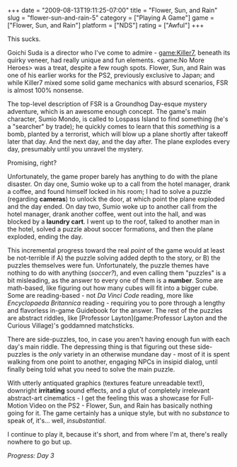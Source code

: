 +++
date = "2009-08-13T19:11:25-07:00"
title = "Flower, Sun, and Rain"
slug = "flower-sun-and-rain-5"
category = ["Playing A Game"]
game = ["Flower, Sun, and Rain"]
platform = ["NDS"]
rating = ["Awful"]
+++

This sucks.

Goichi Suda is a director who I've come to admire - <game:Killer7>, beneath its quirky veneer, had really unique and fun elements.  <game:No More Heroes> was a treat, despite a few rough spots.  Flower, Sun, and Rain was one of his earlier works for the PS2, previously exclusive to Japan; and while Killer7 mixed some solid game mechanics with absurd scenarios, FSR is almost 100\% nonsense.

The top-level description of FSR is a Groundhog Day-esque mystery adventure, which is an awesome enough concept.  The game's main character, Sumio Mondo, is called to Lospass Island to find something (he's a "searcher" by trade); he quickly comes to learn that this <i>something</i> is a bomb, planted by a terrorist, which will blow up a plane shortly after takeoff later that day.  And the next day, and the day after.  The plane explodes every day, presumably until you unravel the mystery.

Promising, right?

Unfortunately, the game proper barely has anything to do with the plane disaster.  On day one, Sumio woke up to a call from the hotel manager, drank a coffee, and found himself locked in his room; I had to solve a puzzle (regarding <b>cameras</b>) to unlock the door, at which point the plane exploded and the day ended.  On day two, Sumio woke up to another call from the hotel manager, drank another coffee, went out into the hall, and was blocked by a <b>laundry cart</b>.  I went up to the roof, talked to another man in the hotel, solved a puzzle about soccer formations, and then the plane exploded, ending the day.

This incremental progress toward the real <i>point</i> of the game would at least be not-terrible if A) the puzzle solving added depth to the story, or B) the puzzles themselves were fun.  Unfortunately, the puzzle themes have nothing to do with anything (<i>soccer?</i>), and even calling them "puzzles" is a bit misleading, as the answer to every one of them is a <b>number</b>.  Some are math-based, like figuring out how many cubes will fit into a bigger cube.  Some are reading-based - not <i>Da Vinci Code</i> reading, more like <i>Encyclopaeda Britannica</i> reading - requiring you to pore through a lengthy and flavorless in-game Guidebook for the answer.  The rest of the puzzles are abstract riddles, like [Professor Layton](game:Professor Layton and the Curious Village)'s goddamned matchsticks.

There are side-puzzles, too, in case you aren't having enough fun with each day's main riddle.  The depressing thing is that figuring out these side-puzzles is the <i>only</i> variety in an otherwise mundane day - most of it is spent walking from one point to another, engaging NPCs in insipid dialog, until finally being told what you need to solve the main puzzle.

With utterly antiquated graphics (textures feature unreadable text!), downright <b>irritating</b> sound effects, and a glut of completely irrelevant abstract-art cinematics - I get the feeling this was a showcase for Full-Motion Video on the PS2 - Flower, Sun, and Rain has basically nothing going for it.  The game certainly has a unique style, but with no <i>substance</i> to speak of, it's... well, <i>insubstantial</i>.

I continue to play it, because it's short, and from where I'm at, there's really nowhere to go but up.

<i>Progress: Day 3</i>